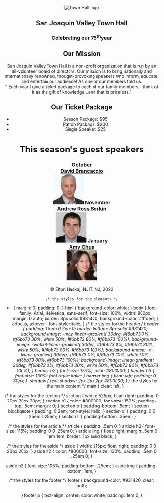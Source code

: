 <!DOCTYPE html>
<html>
	<head>
    <meta charset="utf-8">
    <title> San Joaquin Valley Town Hall </title>
  </head>
    <body>
      <header>
		<img src="images/town_hall_logo.gif" alt="Town Hall logo" width="80">
        <h2> San Joaquin Valley Town Hall</h2>
        <h3> Celebrating our 75<sup>th</sup>year</h3>
        <h2> Our Mission</h2>
        <p> San Joaquin Valley Town Hall is a non-profit organization that is run by an all-volunteer board of directors. 
         Our mission is to bring nationally and internationally renowned, thought-provoking speakers who inform, educate, and entertain our audience!
         As one or our members told us:<br>
          &quot; Each year I give a ticket package to each of our family members. I think of it as the gift of knowledge...and that is priceless.&quot;</p>
        <h2> Our Ticket Package</h2>
        <ul>
          <li>Season Package: $95</li>
			    <li>Patron Package: $200</li>
			    <li>Single Speaker: $25</li>
        </ul>
        <h1> This season's guest speakers </h1>
        <h3>
          October <br> <a href="speakers/brancaccio.html"> David Brancaccio </a>
            <br> 
             <img src="img/brancaccio75.jpg" height="100" width="100" alt="David Brancaccio October Speaker">
          November <br> <a href="speakers/sorkin.html"> Andrew Ross Sorkin </a>
             <br>
              <img src="img/sorkin75.jpg" height="100" width="100" alt="Andrew Ross Sorkin November Speaker">
          January <br> <a href="speakers/chua.html"> Amy Chua </a>
          <br>
          <img src="img/chua75.jpg" height="100" width="100" alt="Amy Chua January Speaker">
        </h3>
        <footer>
          <p>
            &copy; Elton Haskaj, NJIT, NJ, 2022
          </p>
        </footer>
        </body>
	
	/* the styles for the elements */
* {
	margin: 0;
	padding: 0;
}
html {
	background-color: white;
}
body {
	font-family: Arial, Helvetica, sans-serif;
    font-size: 100%;
    width: 800px;
    margin: 0 auto;
    border: 3px solid #931420;
    background-color: #fffded;
}
a:focus, a:hover {
	font-style: italic;
}
/* the styles for the header */
header {
	padding: 1.5em 0 2em 0;
	border-bottom: 3px solid #931420;
		background-image: -moz-linear-gradient(
	    30deg, #f6bb73 0%, #f6bb73 30%, white 50%, #f6bb73 80%, #f6bb73 100%);
	background-image: -webkit-linear-gradient(
	    30deg, #f6bb73 0%, #f6bb73 30%, white 50%, #f6bb73 80%, #f6bb73 100%);
	background-image: -o-linear-gradient(
	    30deg, #f6bb73 0%, #f6bb73 30%, white 50%, #f6bb73 80%, #f6bb73 100%);
	background-image: linear-gradient(
	    30deg, #f6bb73 0%, #f6bb73 30%, white 50%, #f6bb73 80%, #f6bb73 100%);
}
header h2 {
	font-size: 175%;
	color: #800000;
}
header h3 {
	font-size: 130%;
	font-style: italic;
}
header img {
	float: left;
	padding: 0 30px;
}
.shadow {
	text-shadow: 2px 2px 2px #800000;
}
/* the styles for the main content */
main {
	clear: left;
}

/* the styles for the section */
section {
	width: 525px;
	float: right;
	padding: 0 20px 20px 20px;
}
section h1 {
	color: #800000;
	font-size: 150%;
	padding-top: .5em;
	margin: 0;
}
section p {
	padding-bottom: .5em;
}
section blockquote {
	padding: 0 2em;
	font-style: italic;
}
section ul {
	padding: 0 0 .25em 1.25em;
}
section li {
	padding-bottom: .35em;
}

/* the styles for the article */
article {
	padding: .5em 0;
}
article h2 {
	font-size: 115%;
	padding: 0 0 .25em 0;
}
article img {
	float: right;
	margin: .5em 0 1em 1em;
	border: 1px solid black;
}

/* the styles for the aside */
aside {
	width: 215px;
	float: right;
	padding: 0 0 20px 20px;
}
aside h2 {
	color: #800000;
	font-size: 130%;
	padding: .5em 0 .25em 0;
}

aside h3 {
	font-size: 105%;
	padding-bottom: .25em;
}
aside img {
	padding-bottom: 1em;
}

/* the styles for the footer */
footer {
	background-color: #931420;
	clear: both;

}
footer p {
	text-align: center;
	color: white;
	padding: 1em 0;
}
   
